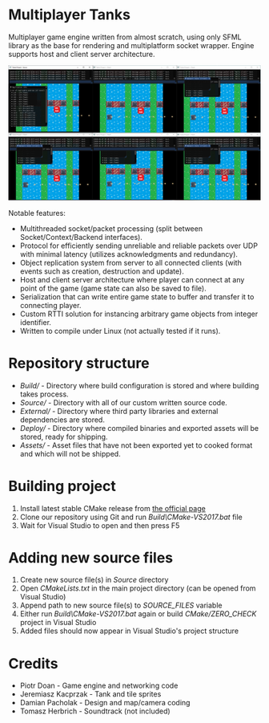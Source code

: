 Multiplayer Tanks
====
Multiplayer game engine written from almost scratch, using only SFML library as the base for rendering and multiplatform socket wrapper. Engine supports host and client server architecture.

![](Screenshot.png)

Notable features:
* Multithreaded socket/packet processing (split between Socket/Context/Backend interfaces).
* Protocol for efficiently sending unreliable and reliable packets over UDP with minimal latency (utilizes acknowledgments and redundancy).
* Object replication system from server to all connected clients (with events such as creation, destruction and update).
* Host and client server architecture where player can connect at any point of the game (game state can also be saved to file).
* Serialization that can write entire game state to buffer and transfer it to connecting player.
* Custom RTTI solution for instancing arbitrary game objects from integer identifier.
* Written to compile under Linux (not actually tested if it runs).

Repository structure
====
* *Build/* - Directory where build configuration is stored and where building takes process.
* *Source/* - Directory with all of our custom written source code.
* *External/* - Directory where third party libraries and external dependencies are stored.
* *Deploy/* - Directory where compiled binaries and exported assets will be stored, ready for shipping.
* *Assets/* - Asset files that have not been exported yet to cooked format and which will not be shipped.

Building project
====
1. Install latest stable CMake release from [the official page](https://cmake.org/download/)
2. Clone our repository using Git and run *Build\CMake-VS2017.bat* file
3. Wait for Visual Studio to open and then press F5

Adding new source files
====
1. Create new source file(s) in *Source* directory
2. Open *CMakeLists.txt* in the main project directory (can be opened from Visual Studio)
3. Append path to new source file(s) to *SOURCE_FILES* variable
4. Either run *Build\CMake-VS2017.bat* again or build *CMake/ZERO_CHECK* project in Visual Studio
5. Added files should now appear in Visual Studio's project structure

Credits
====
* Piotr Doan - Game engine and networking code
* Jeremiasz Kacprzak - Tank and tile sprites
* Damian Pacholak - Design and map/camera coding
* Tomasz Herbrich - Soundtrack (not included)
